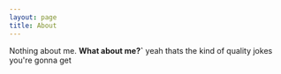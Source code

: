 ```yaml
---
layout: page
title: About
---
```


Nothing about me. **What about me?`** yeah thats the kind of quality jokes you're gonna get